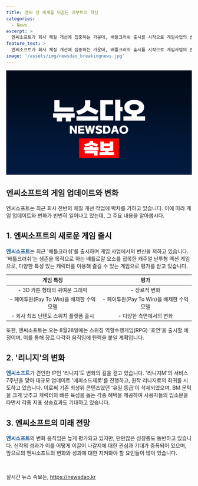 ```yaml
---
title: 엔씨 전 세계를 뒤흔든 리부트의 혁신
categories:
  - News
excerpt: >
  엔씨소프트가 회사 체질 개선에 집중하는 가운데, 배틀크러쉬 출시를 시작으로 게임사업의 변화를 이끌고 있다. 더불어 리니지M에서의 대규모 업데이트와 새로운 스위칭 역할수행게임(RPG) 호연 출시 등을 통해 변화의 중심에 섰다. 이에 따라 과도한 과금 구조를 개선하고 새로운 게임 콘텐츠를 선보이며 기존 사용자와 신규 이용자 모두에게 긍정적인 반응을 얻고 있다. 각종 캐릭터와 게임시스템의 다양성을 통해 플레이어들에게 새로운 게임 경험을 제공하는 엔씨의 변화가 주목받고 있다.
feature_text: >
  엔씨소프트가 회사 체질 개선에 집중하는 가운데, 배틀크러쉬 출시를 시작으로 게임사업의 변화를 이끌고 있다. 더불어 리니지M에서의 대규모 업데이트와 새로운 스위칭 역할수행게임(RPG) 호연 출시 등을 통해 변화의 중심에 섰다. 이에 따라 과도한 과금 구조를 개선하고 새로운 게임 콘텐츠를 선보이며 기존 사용자와 신규 이용자 모두에게 긍정적인 반응을 얻고 있다. 각종 캐릭터와 게임시스템의 다양성을 통해 플레이어들에게 새로운 게임 경험을 제공하는 엔씨의 변화가 주목받고 있다.
image: '/assets/img/newsdao_breakingnews.jpg'
---
```


<p><img src="/assets/img/newsdao_breakingnews.jpg" alt="firstkoreanews 속보" /></p>

<h2>엔씨소프트의 게임 업데이트와 변화</h2>

<p data-ke-size="size16">엔씨소프트는 최근 회사 전반의 체질 개선 작업에 박차를 가하고 있습니다. 이에 따라 게임 업데이트와 변화가 빈번히 일어나고 있는데, 그 주요 내용을 알아봅시다.</p>

<h2>1. 엔씨소프트의 새로운 게임 출시</h2>

<p><b><span style="color: #1a5490;">엔씨소프트</span></b>는 최근 '배틀크러쉬'를 출시하며 게임 사업에서의 변신을 꾀하고 있습니다. '배틀크러쉬'는 생존을 목적으로 하는 배틀로얄 요소를 접목한 캐주얼 난투형 액션 게임으로, 다양한 특성 있는 캐릭터를 이용해 즐길 수 있는 게임으로 평가를 받고 있습니다.</p>

<table>
    <thead>
        <tr>
            <th style="text-align: center;">게임 특징</th>
            <th style="text-align: center;">평가</th>
        </tr>
    </thead>
    <tbody>
        <tr>
            <td style="text-align: center;">- 3D 카툰 형태의 귀여운 그래픽</td>
            <td style="text-align: center;">- 장르적 변화</td>
        </tr>
        <tr>
            <td style="text-align: center;">- 페이투윈(Pay To Win)을 배제한 수익모델</td>
            <td style="text-align: center;">- 페이투윈(Pay To Win)을 배제한 수익모델</td>
        </tr>
        <tr>
            <td style="text-align: center;">- 회사 최초 닌텐도 스위치 플랫폼 출시</td>
            <td style="text-align: center;">- 다양한 측면에서의 변화</td>
        </tr>
    </tbody>
</table>

<p>또한, 엔씨소프트는 오는 8월28일에는 스위칭 역할수행게임(RPG) '호연'을 출시할 예정이며, 이를 통해 장르 다각화 움직임에 탄력을 붙일 계획입니다.</p>

<h2>2. '리니지'의 변화</h2>

<p><b><span style="color: #1a5490;">엔씨소프트</span></b>가 견인한 IP인 '리니지'도 변화의 길을 걷고 있습니다. '리니지M'의 서비스 7주년을 맞아 대규모 업데이트 '에피소드제로'를 진행하고, 원작 리니지로의 회귀를 시도하고 있습니다. 이로써 기존 최상위 콘텐츠였던 '유일 등급'이 삭제되었으며, BM 문턱을 크게 낮추고 캐릭터의 빠른 육성을 돕는 각종 혜택을 제공하여 사용자들의 입소문을 타면서 각종 지표 상승효과도 기대하고 있습니다.</p>

<h2>3. 엔씨소프트의 미래 전망</h2>

<p><b><span style="color: #1a5490;">엔씨소프트</span></b>의 변화 움직임은 높게 평가되고 있지만, 만만찮은 성장통도 동반하고 있습니다. 신작의 성과가 이를 어떻게 이끌어 나갈지에 대한 관심과 기대가 증폭되어 있으며, 앞으로의 엔씨소프트의 변화와 성과에 대한 지켜봐야 할 요인들이 많이 있습니다.</p>

<p data-ke-size="size16">&nbsp;</p>
실시간 뉴스 속보는, <a href="https://newsdao.kr" rel="dofollow">https://newsdao.kr</a>


